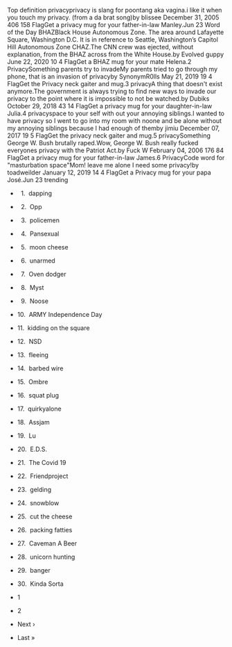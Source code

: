 Top definition privacyprivacy is slang for poontang aka vagina.i like it when you touch my privacy. (from a da brat song)by blissee December 31, 2005 406 158 FlagGet a privacy mug for your father-in-law Manley.Jun 23 Word of the Day BHAZBlack House Autonomous Zone. The area around Lafayette Square, Washington D.C. It is in reference to Seattle, Washington’s Capitol Hill Autonomous Zone CHAZ.The CNN crew was ejected, without explanation, from the BHAZ across from the White House.by Evolved guppy June 22, 2020 10 4 FlagGet a BHAZ mug for your mate Helena.2 PrivacySomething parents try to invadeMy parents tried to go through my phone, that is an invasion of privacyby SynonymR0lls May 21, 2019 19 4 FlagGet the Privacy neck gaiter and mug.3 privacyA thing that doesn't exist anymore.The government is always trying to find new ways to invade our privacy to the point where it is impossible to not be watched.by Dubiks October 29, 2018 43 14 FlagGet a privacy mug for your daughter-in-law Julia.4 privacyspace to your self with out your annoying siblings.I wanted to have privacy so I went to go into my room with noone and be alone without my annoying siblings because I had enough of themby jimiu December 07, 2017 19 5 FlagGet the privacy neck gaiter and mug.5 privacySomething George W. Bush brutally raped.Wow, George W. Bush really fucked everyones privacy with the Patriot Act.by Fuck W February 04, 2006 176 84 FlagGet a privacy mug for your father-in-law James.6 PrivacyCode word for "masturbation space"Mom! leave me alone I need some privacy!by toadweilder January 12, 2019 14 4 FlagGet a Privacy mug for your papa José.Jun 23 trending

*     1.  dapping
*     2.  Opp
*     3.  policemen
*     4.  Pansexual
*     5.  moon cheese
*     6.  unarmed
*     7.  Oven dodger
*     8.  Myst
*     9.  Noose
*   10.  ARMY Independence Day
*   11.  kidding on the square
*   12.  NSD
*   13.  fleeing
*   14.  barbed wire
*   15.  Ombre
*   16.  squat plug
*   17.  quirkyalone
*   18.  Assjam
*   19.  Lu
*   20.  E.D.S.
*   21.  The Covid 19
*   22.  Friendproject
*   23.  gelding
*   24.  snowblow
*   25.  cut the cheese
*   26.  packing fatties
*   27.  Caveman A Beer
*   28.  unicorn hunting
*   29.  banger
*   30.  Kinda Sorta

*   1
*   2
*   Next ›
*   Last »